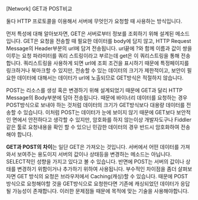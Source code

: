 [Network] GET과 POST비교

둘다 HTTP 프로토콜을 이용해서 서버에 무엇인가 요청할 때 사용하는 방식입니다.

먼저 특성에 대해 알아보자면,
GET은 서버로부터 정보를 조회하기 위해 설계된 메소드 입니다.
GET은 요청을 전송할 때 필요한 데이터를 body에 담지 않고, HTTP Request Message의 Header부분의 url에 담겨 전송됩니다. url끝에 ?와 함께 이름과 값이 쌍을 이루는 요청 파라미터를 쿼리 스트링이라고 부르는데 get은 이 쿼리스트링을 통해 전송합니다.
쿼리스트링을 사용하게 되면 url에 조회 조건을 표시하기 때문에 특정페이지를 링크하거나 북마크할 수 있지만, 전송할 수 있는 데이터의 크기가 제한적이고, 보안이 필요한 데이터에 대해서는 데이터가 url에 노출되므로 GET방식은 적절하지 않습니다.

POST는 리소스를 생성 혹은 변경하기 위해 설계되었기 때문에 GET과 달리 HTTP Message의 Body부분에 담아 전송됩니다. 때문에 바이너리 데이터를 요청하는 경우 POST방식으로 보내야 하는 것처럼 데이터의 크기가 GET방식보다 대용량 데이터를 전송할 수 있습니다. 이처럼 POST는 데이터가 눈에 보이지 않기 때문에 GET보다 보안적인 면에서 안전하다고 생각할 수 있지만, 암호화를 하지 않는이상 개발자도구나 Fiddler같은 툴로 요청내용을 확인 할 수 있으닌 민감한 데이터의 경우 반드시 암호화하여 전송해야 합니다.

**GET과 POST의 차이**는 일단 GET은 가져오는 것입니다. 서버에서 어떤 데이터를 가져와서 보여주는 용도이지 서버의 값이나 상태등을 변경하는 메소드는 아닙니다. SELECT적인 성향을 가지고 있다고 볼 수 있습니다. 반면에 POST는 서버의 값이나 상태를 변경하기 위함이거나 추가하기 위하여 사용됩니다.
부수적인 차이점을 좀더 살펴보자면 GET 방식의 요청은 브라우저에서 Caching(캐싱)할 수 있습니다.
때문에 POST방식으로 요청해야할 것을 GET방식으로 요청한다면 기존에 캐싱되었던 데이터가 응답될 가능성이 존재합니다. 이러한 문제점들 때문에 목적에 맞는 기술을 사용해야합니다.

